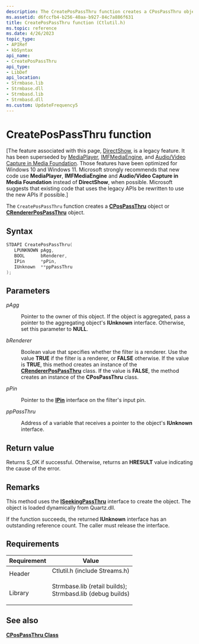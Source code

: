 ```yaml
---
description: The CreatePosPassThru function creates a CPosPassThru object or CRendererPosPassThru object.
ms.assetid: d6fccfb4-b256-40aa-b927-84c7a886f631
title: CreatePosPassThru function (Ctlutil.h)
ms.topic: reference
ms.date: 4/26/2023
topic_type: 
- APIRef
- kbSyntax
api_name: 
- CreatePosPassThru
api_type: 
- LibDef
api_location: 
- Strmbase.lib
- Strmbase.dll
- Strmbasd.lib
- Strmbasd.dll
ms.custom: UpdateFrequency5
---
```


# CreatePosPassThru function

\[The feature associated with this page, [DirectShow](/windows/win32/directshow/directshow), is a legacy feature. It has been superseded by [MediaPlayer](/uwp/api/Windows.Media.Playback.MediaPlayer), [IMFMediaEngine](/windows/win32/api/mfmediaengine/nn-mfmediaengine-imfmediaengine), and [Audio/Video Capture in Media Foundation](windows/win32/medfound/audio-video-capture-in-media-foundation). Those features have been optimized for Windows 10 and Windows 11. Microsoft strongly recommends that new code use **MediaPlayer**, **IMFMediaEngine** and **Audio/Video Capture in Media Foundation** instead of **DirectShow**, when possible. Microsoft suggests that existing code that uses the legacy APIs be rewritten to use the new APIs if possible.\]

The `CreatePosPassThru` function creates a [**CPosPassThru**](cpospassthru.md) object or [**CRendererPosPassThru**](crendererpospassthru.md) object.

## Syntax


```C++
STDAPI CreatePosPassThru(
   LPUNKNOWN pAgg,
   BOOL      bRenderer,
   IPin      *pPin,
   IUnknown  **ppPassThru
);
```



## Parameters

<dl> <dt>

*pAgg* 
</dt> <dd>

Pointer to the owner of this object. If the object is aggregated, pass a pointer to the aggregating object's **IUnknown** interface. Otherwise, set this parameter to **NULL**.

</dd> <dt>

*bRenderer* 
</dt> <dd>

Boolean value that specifies whether the filter is a renderer. Use the value **TRUE** if the filter is a renderer, or **FALSE** otherwise. If the value is **TRUE**, this method creates an instance of the [**CRendererPosPassThru**](crendererpospassthru.md) class. If the value is **FALSE**, the method creates an instance of the **CPosPassThru** class.

</dd> <dt>

*pPin* 
</dt> <dd>

Pointer to the [**IPin**](/windows/desktop/api/Strmif/nn-strmif-ipin) interface on the filter's input pin.

</dd> <dt>

*ppPassThru* 
</dt> <dd>

Address of a variable that receives a pointer to the object's **IUnknown** interface.

</dd> </dl>

## Return value

Returns S\_OK if successful. Otherwise, returns an **HRESULT** value indicating the cause of the error.

## Remarks

This method uses the [**ISeekingPassThru**](/windows/desktop/api/Strmif/nn-strmif-iseekingpassthru) interface to create the object. The object is loaded dynamically from Quartz.dll.

If the function succeeds, the returned **IUnknown** interface has an outstanding reference count. The caller must release the interface.

## Requirements



| Requirement | Value |
|--------------------|--------------------------------------------------------------------------------------------------------------------------------------------------------------------------------------------|
| Header<br/>  | <dl> <dt>Ctlutil.h (include Streams.h)</dt> </dl>                                                                                   |
| Library<br/> | <dl> <dt>Strmbase.lib (retail builds); </dt> <dt>Strmbasd.lib (debug builds)</dt> </dl> |



## See also

<dl> <dt>

[**CPosPassThru Class**](cpospassthru.md)
</dt> </dl>

 

 




